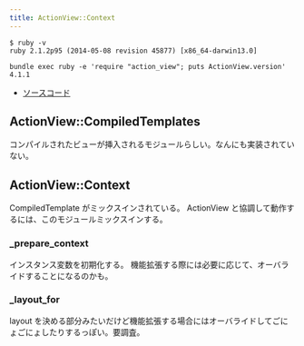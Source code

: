 ```yaml
---
title: ActionView::Context
---
```


```
$ ruby -v
ruby 2.1.2p95 (2014-05-08 revision 45877) [x86_64-darwin13.0]
```

```
bundle exec ruby -e 'require "action_view"; puts ActionView.version'
4.1.1
```

* [ソースコード](https://github.com/rails/rails/blob/v4.1.0/actionview/lib/action_view/context.rb)

ActionView::CompiledTemplates
--------------------------------------------------------------------------------

コンパイルされたビューが挿入されるモジュールらしい。なんにも実装されていない。

ActionView::Context
--------------------------------------------------------------------------------

CompiledTemplate がミックスインされている。
ActionView と協調して動作するには、このモジュールミックスインする。

### _prepare_context

インスタンス変数を初期化する。
機能拡張する際には必要に応じて、オーバライドすることになるのかも。

### _layout_for

layout を決める部分みたいだけど機能拡張する場合にはオーバライドしてごにょごにょしたりするっぽい。要調査。

